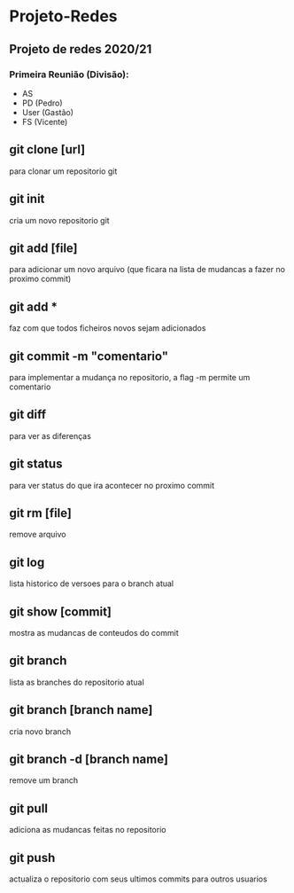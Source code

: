 # Projeto-Redes
Projeto de redes 2020/21
--

### Primeira Reunião (Divisão):
- AS
- PD    (Pedro)
- User  (Gastão)
- FS    (Vicente)

git clone [url]
--------------
para clonar um repositorio git

git init
--------------
cria um novo repositorio git

git add [file]
-------------- 
para adicionar um novo arquivo (que ficara na lista de mudancas a fazer no proximo commit)

git add *
-------------
faz com que todos ficheiros novos sejam adicionados

git commit -m "comentario"
-------------- 
para implementar a mudança no repositorio, a flag -m permite um comentario

git diff
--------------
para ver as diferenças

git status
--------------
para ver status do que ira acontecer no proximo commit

git rm [file]
--------------
remove arquivo

git log
--------------
lista historico de versoes para o branch atual

git show [commit]
--------------
mostra as mudancas de conteudos do commit


git branch
--------------
lista as branches do repositorio atual

git branch [branch name]
--------------
cria novo branch

git branch -d [branch name]
--------------
remove um branch

git pull
--------------
adiciona as mudancas feitas no repositorio

git push
--------------
actualiza o repositorio com seus ultimos commits para outros usuarios  
